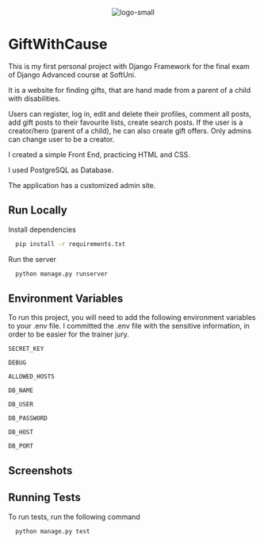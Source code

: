 <p align="center">
  <img src="https://github.com/user-attachments/assets/0643d874-0b73-4b9b-bce0-108f4a99f410" alt="logo-small" />
</p>

# GiftWithCause


This is my first personal project with Django Framework for the final exam of Django Advanced course at SoftUni.

It is a website for finding gifts, that are hand made from a parent of a child with disabilities.

Users can register, log in, edit and delete their profiles, comment all posts, add gift posts to their favourite lists, create search posts. If the user is a creator/hero (parent of a child), he can also create gift offers. Only admins can change user to be a creator.

I created a simple Front End, practicing HTML and CSS.

I used PostgreSQL as Database.

The application has a customized admin site.


## Run Locally


Install dependencies

```bash
  pip install -r requirements.txt
```

Run the server

```bash
  python manage.py runserver
```



## Environment Variables

To run this project, you will need to add the following environment variables to your .env file. I committed the .env file with the sensitive information, in order to be easier for the trainer jury.

`SECRET_KEY`

`DEBUG`

`ALLOWED_HOSTS`

`DB_NAME`

`DB_USER`

`DB_PASSWORD`

`DB_HOST`

`DB_PORT`


## Screenshots




## Running Tests

To run tests, run the following command

```bash
  python manage.py test
```

